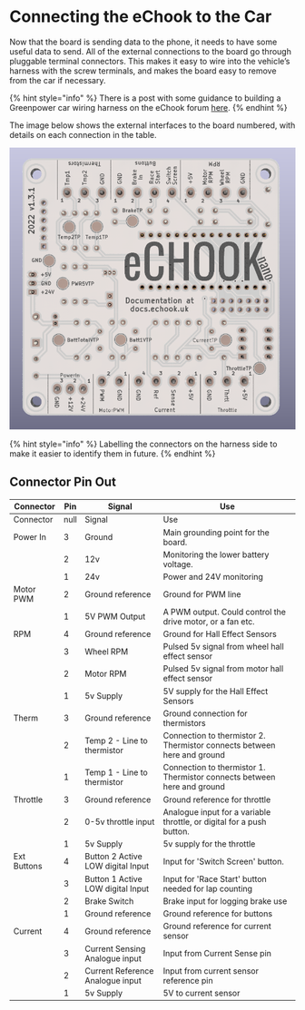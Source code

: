 # Connecting the eChook to the Car

Now that the board is sending data to the phone, it needs to have some useful data to send. All of the external connections to the board go through pluggable terminal connectors. This makes it easy to wire into the vehicle’s harness with the screw terminals, and makes the board easy to remove from the car if necessary.

{% hint style="info" %}
There is a post with some guidance to building a Greenpower car wiring harness on the eChook forum [here](http://echook.boards.net/thread/26).
{% endhint %}

The image below shows the external interfaces to the board numbered, with details on each connection in the table.&#x20;

![eChook nano v1.3.1 Board Bottom View with connector pinouts](<../.gitbook/assets/image (10).png>)

{% hint style="info" %}
&#x20;Labelling the connectors on the harness side to make it easier to identify them in future.
{% endhint %}

## Connector Pin Out

<table data-header-hidden><thead><tr><th>Connector</th><th data-type="number">Pin</th><th>Signal</th><th>Use</th></tr></thead><tbody><tr><td>Connector</td><td>null</td><td>Signal</td><td>Use</td></tr><tr><td>Power In</td><td>3</td><td>Ground</td><td>Main grounding point for the board.</td></tr><tr><td></td><td>2</td><td>12v</td><td>Monitoring the lower battery voltage. </td></tr><tr><td></td><td>1</td><td>24v</td><td>Power and 24V monitoring</td></tr><tr><td>Motor PWM</td><td>2</td><td>Ground reference</td><td>Ground for PWM line</td></tr><tr><td></td><td>1</td><td>5V PWM Output</td><td>A PWM output. Could control the drive motor, or a fan etc.</td></tr><tr><td>RPM</td><td>4</td><td>Ground reference</td><td>Ground for Hall Effect Sensors</td></tr><tr><td></td><td>3</td><td>Wheel RPM</td><td>Pulsed 5v signal from wheel hall effect sensor</td></tr><tr><td></td><td>2</td><td>Motor RPM </td><td>Pulsed 5v signal from motor hall effect sensor</td></tr><tr><td></td><td>1</td><td>5v Supply</td><td>5V supply for the Hall Effect Sensors</td></tr><tr><td>Therm</td><td>3</td><td>Ground reference</td><td>Ground connection for thermistors</td></tr><tr><td></td><td>2</td><td>Temp 2 - Line to thermistor</td><td>Connection to thermistor 2. Thermistor connects between here and ground</td></tr><tr><td></td><td>1</td><td>Temp 1 - Line to thermistor</td><td>Connection to thermistor 1. Thermistor connects between here and ground</td></tr><tr><td>Throttle</td><td>3</td><td>Ground reference</td><td>Ground reference for throttle</td></tr><tr><td></td><td>2</td><td>0-5v throttle input</td><td>Analogue input for a variable throttle, or digital for a push button.</td></tr><tr><td></td><td>1</td><td>5v Supply</td><td>5v supply for the throttle</td></tr><tr><td>Ext Buttons</td><td>4</td><td>Button 2 Active LOW digital Input</td><td>Input for 'Switch Screen' button.</td></tr><tr><td></td><td>3</td><td>Button 1 Active LOW digital Input</td><td>Input for 'Race Start' button needed for lap counting</td></tr><tr><td></td><td>2</td><td>Brake Switch</td><td>Brake input for logging brake use</td></tr><tr><td></td><td>1</td><td>Ground reference</td><td>Ground reference for buttons</td></tr><tr><td>Current</td><td>4</td><td>Ground reference</td><td>Ground reference for current sensor</td></tr><tr><td></td><td>3</td><td>Current Sensing Analogue input</td><td>Input from Current Sense pin</td></tr><tr><td></td><td>2</td><td>Current Reference Analogue input</td><td>Input from current sensor reference pin</td></tr><tr><td></td><td>1</td><td>5v Supply</td><td>5V to current sensor</td></tr></tbody></table>
